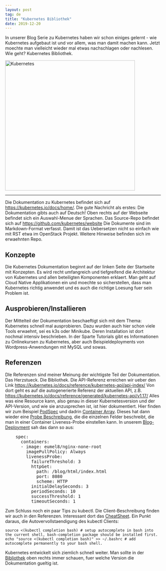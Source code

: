 ```yaml
---
layout: post
tag: de
title: "Kubernetes Bibliothek"
date: 2019-12-20
---
```


In unserer Blog Serie zu Kubernetes haben wir schon einiges gelernt - wie Kubernetes aufgebaut ist und vor allem, was man damit machen kann. Jetzt moechte man vielleicht wieder mal etwas nachschlagen oder nachlesen. Wie geht? Kubernetes Bibliothek.

<img src="/blog/images/kubernetes.png" alt="Kubernetes" title="Kubernetes Logo" align="middle" width="420" height="420" />

---
<!--more-->

Die Dokumentation zu Kubernetes befindet sich auf https://kubernetes.io/docs/home/. Die gute Nachricht als erstes: Die Dokumentation gibts auch auf Deutsch! Oben rechts auf der Webseite befindet sich ein Auswahl-Menue der Sprachen. Das Source-Repo befindet sich auf https://github.com/kubernetes/website Die Dokumente sind im Markdown-Format verfasst. Damit ist das Uebersetzen nicht so einfach wie mit RST etwa im OpenStack Projekt. Weitere Hinweise befinden sich im erwaehnten Repo.

Konzepte
--------

Die Kubernetes Dokumentation beginnt auf der linken Seite der Startseite mit Konzepten. Es wird recht umfangreich und tiefgreifend die Architektur von Kubernetes und allen beteiligten Komponenten erklaert. Man geht auf Cloud Native Applikationen ein und moechte so sicherstellen, dass man Kubernetes richtig anwendet und es auch die richtige Loesung fuer sein Problem ist.

Ausprobieren/Installieren
-------------------------

Der Mittelteil der Dokumentation beschaeftigt sich mit dem Thema: Kubernetes schnell mal ausprobieren. Dazu wurden auch hier schon viele Tools erwaehnt, sei es k3s oder Minikube. Deren Installation ist dort nochmal intensiv beschrieben. In der Sparte Tutorials gibt es Informationen zu Onlinekursen zu Kubernetes, aber auch Beispieldeployments von Wordpress-Anwendungen mit MySQL und sowas.

Referenzen
----------

DIe Referenzen sind meiner Meinung der wichtigste Teil der Dokumentation. Das Herzstueck. Die Bibliothek. Die API-Referenz erreichen wir ueber den Link https://kubernetes.io/docs/reference/kubernetes-api/api-index/  Von dort geht es auf die autogenerierte Referenz der aktuellen API, z.B. https://kubernetes.io/docs/reference/generated/kubernetes-api/v1.17/
Alles was eine Resource kann, also genau in dieser Kubernetesversion und der API-Version, und wie sie anzusprechen ist, ist hier dokumentiert.  Hier finden wir zum Beispiel <a href="https://kubernetes.io/docs/reference/generated/kubernetes-api/v1.17/#podspec-v1-core">PodSpec</a> und dadrin <a href="https://kubernetes.io/docs/reference/generated/kubernetes-api/v1.17/#container-v1-core">Container Array</a>. Dieses hat dann wieder eine <a href="https://kubernetes.io/docs/reference/generated/kubernetes-api/v1.17/#probe-v1-core">Probe Beschreibung</a>, die die einzelnen Felder beschreibt, die man in einer Container Liveness-Probe einstellen kann. In unserem <a href="https://blog.eumelnet.de/blogs/blog8.php/kubernetes-pod-job-blog">Blog-Deployment</a> sah das dann so aus:

<pre>
    spec:
      containers:
      - image: eumel8/nginx-none-root
        imagePullPolicy: Always
        livenessProbe:
          failureThreshold: 3
          httpGet:
            path: /blog/html/index.html
            port: 8080
            scheme: HTTP
          initialDelaySeconds: 3
          periodSeconds: 10
          successThreshold: 1
          timeoutSeconds: 1
</pre>

Zum Schluss noch ein paar Tips zu kubectl. Die Client-Beschreibung finden wir auch in den Referenzen. Interessant dort das <a href="https://kubernetes.io/docs/reference/kubectl/cheatsheet/">CheatSheet</a>. Ein Punkt daraus, die Autovervollstaendigung des kubectl Clients:

```
source <(kubectl completion bash) # setup autocomplete in bash into the current shell, bash-completion package should be installed first.
echo "source <(kubectl completion bash)" >> ~/.bashrc # add autocomplete permanently to your bash shell.
```

Kubernetes entwickelt sich ziemlich schnell weiter. Man sollte in der <a href="https://kubernetes.io/docs/home/">Bibliothek</a> oben rechts immer schauen, fuer welche Version die Dokumentation gueltig ist.
